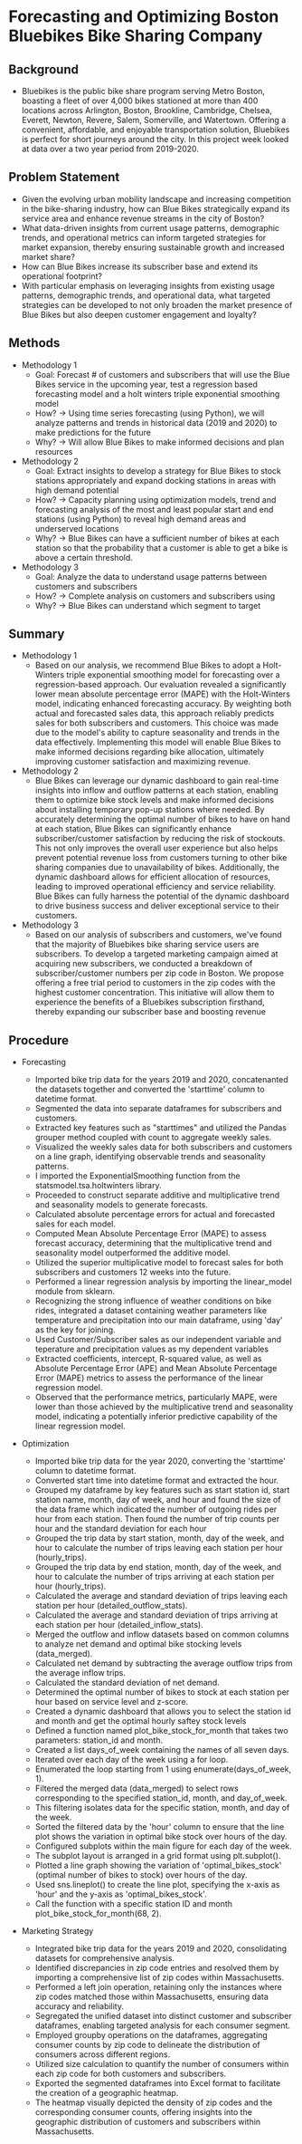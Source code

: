# Forecasting and Optimizing Boston Bluebikes Bike Sharing Company

## Background 
* Bluebikes is the public bike share program serving Metro Boston, boasting a fleet of over 4,000 bikes stationed at more than 400 locations across Arlington, Boston, Brookline, Cambridge, Chelsea, Everett, Newton, Revere, Salem, Somerville, and Watertown. Offering a convenient, affordable, and enjoyable transportation solution, Bluebikes is perfect for short journeys around the city. In this project week looked at data over a two year period from 2019-2020.

## Problem Statement 
* Given the evolving urban mobility landscape and increasing competition in the bike-sharing industry, how can Blue Bikes strategically expand its service area and enhance revenue streams in the city of Boston?
* What data-driven insights from current usage patterns, demographic trends, and operational metrics can inform targeted strategies for market expansion, thereby ensuring sustainable growth and increased market share?
* How can Blue Bikes increase its subscriber base and extend its operational footprint?
* With particular emphasis on leveraging insights from existing usage patterns, demographic trends, and operational data, what targeted strategies can be developed to not only broaden the market presence of Blue Bikes but also deepen customer engagement and loyalty?

## Methods
* Methodology 1
    * Goal: Forecast # of customers and subscribers that will use the Blue Bikes service in the upcoming year, test a regression based forecasting model and a holt winters triple exponential smoothing model
    * How? → Using time series forecasting (using Python), we will analyze patterns and trends in historical data (2019 and 2020) to make predictions for the future
    * Why? → Will allow Blue Bikes to make informed decisions and plan resources
* Methodology 2
    * Goal: Extract insights to develop a strategy for Blue Bikes to stock stations appropriately and expand docking stations in areas with high demand potential
    * How? → Capacity planning using optimization models, trend and forecasting analysis of the most and least popular start and end stations (using Python) to reveal high demand areas and underserved locations
    * Why? → Blue Bikes can have a sufficient number of bikes at each station so that the probability that a customer is able to get a bike is above a certain threshold.
* Methodology 3
    * Goal: Analyze the data to understand usage patterns between customers and subscribers
    * How? → Complete analysis on customers and subscribers using
    * Why? → Blue Bikes can understand which segment to target
 
## Summary
* Methodology 1
   * Based on our analysis, we recommend Blue Bikes to adopt a Holt-Winters triple exponential smoothing model for forecasting over a regression-based approach. Our evaluation revealed a significantly lower mean absolute percentage error (MAPE) with the Holt-Winters model, indicating enhanced forecasting accuracy. By weighting both actual and forecasted sales data, this approach reliably predicts sales for both subscribers and customers. This choice was made due to the model's ability to capture seasonality and trends in the data effectively. Implementing this model will enable Blue Bikes to make informed decisions regarding bike allocation, ultimately improving customer satisfaction and maximizing revenue.
*  Methodology 2
   * Blue Bikes can leverage our dynamic dashboard to gain real-time insights into inflow and outflow patterns at each station, enabling them to optimize bike stock levels and make informed decisions about installing temporary pop-up stations where needed. By accurately determining the optimal number of bikes to have on hand at each station, Blue Bikes can significantly enhance subscriber/customer satisfaction by reducing the risk of stockouts. This not only improves the overall user experience but also helps prevent potential revenue loss from customers turning to other bike sharing companies due to unavailability of bikes. Additionally, the dynamic dashboard allows for efficient allocation of resources, leading to improved operational efficiency and service reliability. Blue Bikes can fully harness the potential of the dynamic dashboard to drive business success and deliver exceptional service to their customers.
* Methodology 3
   * Based on our analysis of subscribers and customers, we've found that the majority of Bluebikes bike sharing service users are subscribers. To develop a targeted marketing campaign aimed at acquiring new subscribers, we conducted a breakdown of subscriber/customer numbers per zip code in Boston. We propose offering a free trial period to customers in the zip codes with the highest customer concentration. This initiative will allow them to experience the benefits of a Bluebikes subscription firsthand, thereby expanding our subscriber base and boosting revenue

 ## Procedure

 * Forecasting
   * Imported bike trip data for the years 2019 and 2020, concatenanted the datasets together and converted the 'starttime' column to datetime format.
   * Segmented the data into separate dataframes for subscribers and customers.
   * Extracted key features such as "starttimes" and utilized the Pandas grouper method coupled with count to aggregate weekly sales.
   * Visualized the weekly sales data for both subscribers and customers on a line graph, identifying observable trends and seasonality patterns.
   * I imported the ExponentialSmoothing function from the statsmodel.tsa.holtwinters library.
   * Proceeded to construct separate additive and multiplicative trend and seasonality models to generate forecasts.
   * Calculated absolute percentage errors for actual and forecasted sales for each model.
   * Computed Mean Absolute Percentage Error (MAPE) to assess forecast accuracy, determining that the multiplicative trend and seasonality model outperformed the additive model.
   * Utilized the superior multiplicative model to forecast sales for both subscribers and customers 12 weeks into the future.
   * Performed a linear regression analysis by importing the linear_model module from sklearn.
   * Recognizing the strong influence of weather conditions on bike rides, integrated a dataset containing weather parameters like temperature and precipitation into our main dataframe, using 'day' as the key for joining.
   * Used Customer/Subscriber sales as our independent variable and teperature and precipitation values as my dependent variables
   * Extracted coefficients, intercept, R-squared value, as well as Absolute Percentage Error (APE) and Mean Absolute Percentage Error (MAPE) metrics to assess the performance of the linear regression model.
   * Observed that the performance metrics, particularly MAPE, were lower than those achieved by the multiplicative trend and seasonality model, indicating a potentially inferior predictive capability of the linear regression model.

* Optimization
   * Imported bike trip data for the year 2020, converting the 'starttime' column to datetime format.
   * Converted start time into datetime format and extracted the hour.
   * Grouped my dataframe by key features such as start station id, start station name, month, day of week, and hour and found the size of the data frame which indicated the number of outgoing rides per hour from each station. Then found the number of trip counts per hour and the standard deviation for each hour
   * Grouped the trip data by start station, month, day of the week, and hour to calculate the number of trips leaving each station per hour (hourly_trips).
   * Grouped the trip data by end station, month, day of the week, and hour to calculate the number of trips arriving at each station per hour (hourly_trips).
   * Calculated the average and standard deviation of trips leaving each station per hour (detailed_outflow_stats).
   * Calculated the average and standard deviation of trips arriving at each station per hour (detailed_inflow_stats).
   * Merged the outflow and inflow datasets based on common columns to analyze net demand and optimal bike stocking levels (data_merged).
   * Calculated net demand by subtracting the average outflow trips from the average inflow trips.
   * Calculated the standard deviation of net demand.
   * Determined the optimal number of bikes to stock at each station per hour based on service level and z-score.
   * Created a dynamic dashboard that allows you to select the station id and month and get the optimal hourly saftey stock levels 
   * Defined a function named plot_bike_stock_for_month that takes two parameters: station_id and month.
   * Created a list days_of_week containing the names of all seven days.
   * Iterated over each day of the week using a for loop.
   * Enumerated the loop starting from 1 using enumerate(days_of_week, 1).
   * Filtered the merged data (data_merged) to select rows corresponding to the specified station_id, month, and day_of_week.
   * This filtering isolates data for the specific station, month, and day of the week.
   * Sorted the filtered data by the 'hour' column to ensure that the line plot shows the variation in optimal bike stock over hours of the day.
   * Configured subplots within the main figure for each day of the week.
   * The subplot layout is arranged in a grid format using plt.subplot().
   * Plotted a line graph showing the variation of 'optimal_bikes_stock' (optimal number of bikes to stock) over hours of the day.
   * Used sns.lineplot() to create the line plot, specifying the x-axis as 'hour' and the y-axis as 'optimal_bikes_stock'.
   * Call the function with a specific station ID and month plot_bike_stock_for_month(68, 2).
 
* Marketing Strategy
   * Integrated bike trip data for the years 2019 and 2020, consolidating datasets for comprehensive analysis.
   * Identified discrepancies in zip code entries and resolved them by importing a comprehensive list of zip codes within Massachusetts.
   * Performed a left join operation, retaining only the instances where zip codes matched those within Massachusetts, ensuring data accuracy and reliability.
   * Segregated the unified dataset into distinct customer and subscriber dataframes, enabling targeted analysis for each consumer segment.
   * Employed groupby operations on the dataframes, aggregating consumer counts by zip code to delineate the distribution of consumers across different regions.
   * Utilized size calculation to quantify the number of consumers within each zip code for both customers and subscribers.
   * Exported the segmented dataframes into Excel format to facilitate the creation of a geographic heatmap.
   * The heatmap visually depicted the density of zip codes and the corresponding consumer counts, offering insights into the geographic distribution of customers and subscribers within Massachusetts.
 





